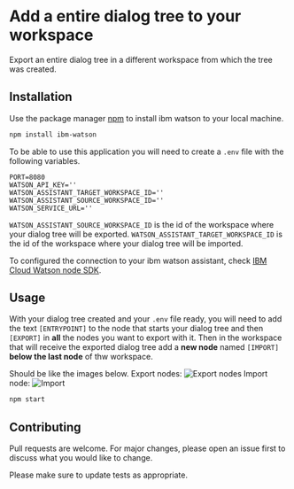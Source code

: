 # Add a entire dialog tree to your workspace

Export an entire dialog tree in a different workspace from which the tree was created.

## Installation

Use the package manager [npm](https://www.npmjs.com/package/ibm-watson) to install ibm watson to your local machine.

```bash
npm install ibm-watson
```
To be able to use this application you will need to create a `.env` file with the following variables.

```.env
PORT=8080
WATSON_API_KEY=''
WATSON_ASSISTANT_TARGET_WORKSPACE_ID=''
WATSON_ASSISTANT_SOURCE_WORKSPACE_ID=''
WATSON_SERVICE_URL=''
```

`WATSON_ASSISTANT_SOURCE_WORKSPACE_ID` is the id of the workspace where your dialog tree will be exported.
`WATSON_ASSISTANT_TARGET_WORKSPACE_ID` is the id of the workspace where your dialog tree will be imported.

To configured the connection to your ibm watson assistant, check [IBM Cloud Watson node SDK](https://github.com/watson-developer-cloud/node-sdk#assistant-v1).

## Usage
With your dialog tree created and your `.env` file ready, you will need to add the text `[ENTRYPOINT]` to the node that starts your dialog tree and then `[EXPORT]` in **all** the nodes you want to export with it. Then in the workspace that will receive the exported dialog tree add a **new node** named `[IMPORT]` **below the last node** of thw workspace.

Should be like the images below.
Export nodes:
![Export nodes](https://github.com/PedroSales117/node-ts-watson-add-dialog-service/blob/feature/addCreateDialogTree/readme/Export_Nodes.png?raw=true)
Import node:
![Import](https://github.com/PedroSales117/node-ts-watson-add-dialog-service/blob/feature/addCreateDialogTree/readme/import.png?raw=true)

```bash
npm start
```

## Contributing
Pull requests are welcome. For major changes, please open an issue first to discuss what you would like to change.

Please make sure to update tests as appropriate.